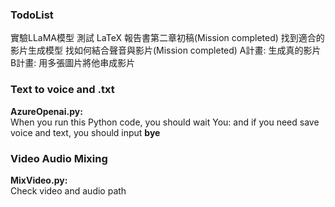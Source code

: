 ### TodoList
實驗LLaMA模型
測試 LaTeX
報告書第二章初稿(Mission completed)
找到適合的影片生成模型
找如何結合聲音與影片(Mission completed)
A計畫:
  生成真的影片
B計畫:
  用多張圖片將他串成影片
  


### Text to voice and .txt
**AzureOpenai.py:**<br> 
When you run this Python code, you should wait You: and  if you need save voice and text, you should input **bye**<br>

### Video Audio Mixing
**MixVideo.py:**<br>
Check video and audio path
